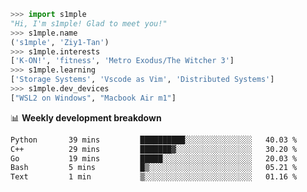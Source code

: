 ```python
>>> import s1mple
"Hi, I'm s1mple! Glad to meet you!"
>>> s1mple.name
('s1mple', 'Ziy1-Tan')
>>> s1mple.interests
['K-ON!', 'fitness', 'Metro Exodus/The Witcher 3']
>>> s1mple.learning
['Storage Systems', 'Vscode as Vim', 'Distributed Systems']
>>> s1mple.dev_devices
["WSL2 on Windows", "Macbook Air m1"]
```
📊 **Weekly development breakdown**
<!--START_SECTION:waka-->

```txt
Python       39 mins         ██████████░░░░░░░░░░░░░░░   40.03 %
C++          29 mins         ███████▓░░░░░░░░░░░░░░░░░   30.20 %
Go           19 mins         █████░░░░░░░░░░░░░░░░░░░░   20.03 %
Bash         5 mins          █▒░░░░░░░░░░░░░░░░░░░░░░░   05.21 %
Text         1 min           ▒░░░░░░░░░░░░░░░░░░░░░░░░   01.16 %
```

<!--END_SECTION:waka-->
